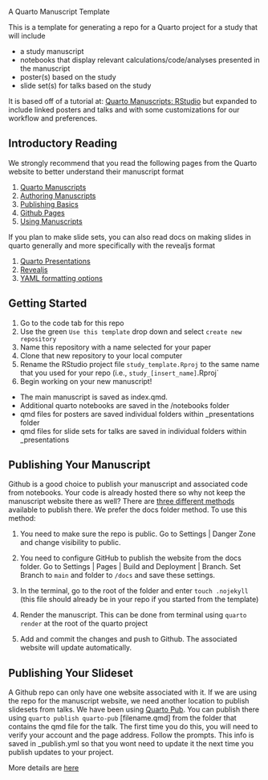 A Quarto Manuscript Template

This is a template for generating a repo for a Quarto project for a study that will include

- a study manuscript
- notebooks that display relevant calculations/code/analyses presented in the manuscript
- poster(s) based on the study
- slide set(s) for talks based on the study


It is based off of a tutorial at: [Quarto Manuscripts: RStudio](https://quarto.org/docs/manuscripts/authoring/rstudio.html) but expanded to include linked posters and talks and with some customizations for our workflow and preferences.

## Introductory Reading

We strongly recommend that you read the following pages from the Quarto website to better understand their manuscript format

1. [Quarto Manuscripts](https://quarto.org/docs/manuscripts/)
2. [Authoring Manuscripts](https://quarto.org/docs/manuscripts/authoring/rstudio.html)
3. [Publishing Basics](https://quarto.org/docs/publishing/)
4. [Github Pages](https://quarto.org/docs/publishing/github-pages.html)
5. [Using Manuscripts](https://quarto.org/docs/manuscripts/components.html)

If you plan to make slide sets, you can also read docs on making slides in quarto generally and more specifically with the revealjs format

1. [Quarto Presentations](https://quarto.org/docs/presentations/) 
2. [Revealjs](https://quarto.org/docs/presentations/revealjs/)
3. [YAML formatting options](https://quarto.org/docs/reference/formats/presentations/revealjs.html)


## Getting Started

1. Go to the code tab for this repo
2. Use the green `Use this template` drop down and select `create new repository`
3. Name this repository with a name selected for your paper
4. Clone that new repository to your local computer
5. Rename the RStudio project file `study_template.Rproj` to the same name that you used for your repo (i.e., `study_[insert_name]`.Rproj`
6.  Begin working on your new manuscript!  
  - The main manuscript is saved as index.qmd.  
  - Additional quarto notebooks are saved in the /notebooks folder
  - qmd files for posters are saved individual folders within _presentations folder
  - qmd files for slide sets for talks are saved in individual folders within _presentations 


## Publishing Your Manuscript 


Github is a good choice to publish your manuscript and associated code from notebooks.  Your code is already hosted there so why not keep the manuscript website there as well?   There are [three different methods](https://quarto.org/docs/publishing/github-pages.html#publish-command) available to publish there.  We prefer the docs folder method. To use this method: 

1. You need to make sure the repo is public.  Go to Settings | Danger Zone and change visibility to public.

2. You need to configure GitHub to publish the website from the docs folder.  Go to Settings | Pages | Build and Deployment | Branch.  Set Branch to `main` and folder to `/docs` and save these settings.

3. In the terminal, go to the root of the folder and enter `touch .nojekyll` (this file should already be in your repo if you started from the template)

4. Render the manuscript.   This can be done from terminal using `quarto render` at the root of the quarto project  

5.  Add and commit the changes and push to Github.  The associated website will update automatically.



## Publishing Your Slideset

A Github repo can only have one website associated with it. If we are using the repo for the manuscript website, we need another location to publish slidesets from talks.  We have been using [Quarto Pub](https://quartopub.com/).   You can publish there using `quarto publish quarto-pub` [filename.qmd] from the folder that contains the qmd file for the talk.   The first time you do this, you will need to verify your account and the page address.  Follow the prompts.  This info is saved in _publish.yml so that you wont need to update it the next time you publish updates to your project.

More details are [here](https://quarto.org/docs/publishing/quarto-pub.html)
